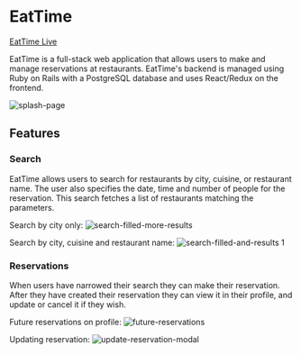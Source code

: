 # EatTime

[EatTime Live](https://eattime.herokuapp.com)

EatTime is a full-stack web application that allows users to make and manage reservations at restaurants. EatTime's backend is managed using Ruby on Rails with a PostgreSQL database and uses React/Redux on the frontend.


![splash-page](https://user-images.githubusercontent.com/32603834/36045129-96eb0a34-0d89-11e8-941c-6e93eaedd323.jpg)


## Features

### Search

EatTime allows users to search for restaurants by city, cuisine, or restaurant name. The user also specifies the date, time and number of people for the reservation. This search fetches a list of restaurants matching the parameters.



Search by city only:
![search-filled-more-results](https://user-images.githubusercontent.com/32603834/36045718-7cb41bcc-0d8b-11e8-9191-cfc3239e4afd.jpg)



Search by city, cuisine and restaurant name:
![search-filled-and-results 1](https://user-images.githubusercontent.com/32603834/36045628-296acb00-0d8b-11e8-83f6-08bbb55b5917.jpg)


### Reservations

When users have narrowed their search they can make their reservation. After they have created their reservation they can view it in their profile, and update or cancel it if they wish.



Future reservations on profile:
![future-reservations](https://user-images.githubusercontent.com/32603834/36046084-a9eb36e2-0d8c-11e8-9db3-8dc278b83a5a.jpg)



Updating reservation:
![update-reservation-modal](https://user-images.githubusercontent.com/32603834/36046173-e693a7f0-0d8c-11e8-9f76-b2f8d133d2dd.jpg)


